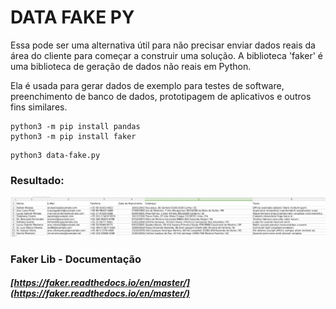 # DATA FAKE PY
Essa pode ser uma alternativa útil para não precisar enviar dados reais da área do cliente para começar a construir uma solução.
A biblioteca 'faker' é uma biblioteca de geração de dados não reais em Python.

Ela é usada para gerar dados de exemplo para testes de software, 
preenchimento de banco de dados, 
prototipagem de aplicativos e outros fins similares.

```
python3 -m pip install pandas
python3 -m pip install faker
```

```
python3 data-fake.py
```
### Resultado:

![Alt text](https://raw.githubusercontent.com/godoyrw/data-fake-py/production/assets/data-fake-py.jpeg?raw=true "Data Fake PY - Data")


### Faker Lib - Documentação

##### [https://faker.readthedocs.io/en/master/](https://faker.readthedocs.io/en/master/)
